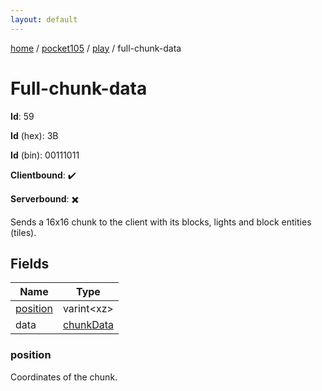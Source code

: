 ```yaml
---
layout: default
---
```


[home](/)  /  [pocket105](/protocol/pocket105)  /  [play](/protocol/pocket105/play)  /  full-chunk-data

# Full-chunk-data

**Id**: 59

**Id** (hex): 3B

**Id** (bin): 00111011

**Clientbound**: ✔️

**Serverbound**: ✖️

Sends a 16x16 chunk to the client with its blocks, lights and block entities (tiles).

## Fields

Name | Type
---|---
[position](#position) | varint&lt;xz&gt;
data | [chunkData](/protocol/pocket105/types/chunk-data)

### position

Coordinates of the chunk.

